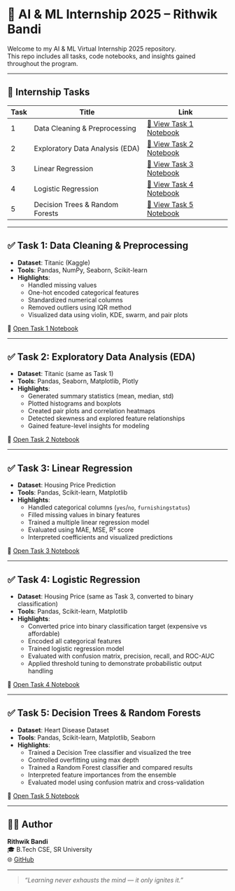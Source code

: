 # 🤖 AI & ML Internship 2025 – Rithwik Bandi

Welcome to my AI & ML Virtual Internship 2025 repository.  
This repo includes all tasks, code notebooks, and insights gained throughout the program.

---

## 📁 Internship Tasks

| Task | Title                          | Link                                                                 |
|------|--------------------------------|----------------------------------------------------------------------|
| 1    | Data Cleaning & Preprocessing  | [🔗 View Task 1 Notebook](https://github.com/RickyBandi/AI-ML-Internship/blob/main/Task-1/task-1.ipynb) |
| 2    | Exploratory Data Analysis (EDA)| [🔗 View Task 2 Notebook](https://github.com/RickyBandi/AI-ML-Internship/blob/main/Task-2/task-2.ipynb) |
| 3    | Linear Regression              | [🔗 View Task 3 Notebook](https://github.com/RickyBandi/AI-ML-Internship/blob/main/Task-3/task-3.ipynb) |
| 4    | Logistic Regression            | [🔗 View Task 4 Notebook](https://github.com/RickyBandi/AI-ML-Internship/blob/main/Task-4/task-4.ipynb) |
| 5    | Decision Trees & Random Forests| [🔗 View Task 5 Notebook](https://github.com/RickyBandi/AI-ML-Internship/blob/main/Task-5/task-5.ipynb) |

---

## ✅ Task 1: Data Cleaning & Preprocessing

- **Dataset**: Titanic (Kaggle)
- **Tools**: Pandas, NumPy, Seaborn, Scikit-learn
- **Highlights**:
  - Handled missing values
  - One-hot encoded categorical features
  - Standardized numerical columns
  - Removed outliers using IQR method
  - Visualized data using violin, KDE, swarm, and pair plots

📄 [Open Task 1 Notebook](https://github.com/RickyBandi/AI-ML-Internship/blob/main/Task-1/task-1.ipynb)

---

## ✅ Task 2: Exploratory Data Analysis (EDA)

- **Dataset**: Titanic (same as Task 1)
- **Tools**: Pandas, Seaborn, Matplotlib, Plotly
- **Highlights**:
  - Generated summary statistics (mean, median, std)
  - Plotted histograms and boxplots
  - Created pair plots and correlation heatmaps
  - Detected skewness and explored feature relationships
  - Gained feature-level insights for modeling

📄 [Open Task 2 Notebook](https://github.com/RickyBandi/AI-ML-Internship/blob/main/Task-2/task-2.ipynb)

---

## ✅ Task 3: Linear Regression

- **Dataset**: Housing Price Prediction
- **Tools**: Pandas, Scikit-learn, Matplotlib
- **Highlights**:
  - Handled categorical columns (`yes`/`no`, `furnishingstatus`)
  - Filled missing values in binary features
  - Trained a multiple linear regression model
  - Evaluated using MAE, MSE, R² score
  - Interpreted coefficients and visualized predictions

📄 [Open Task 3 Notebook](https://github.com/RickyBandi/AI-ML-Internship/blob/main/Task-3/task-3.ipynb)

---

## ✅ Task 4: Logistic Regression

- **Dataset**: Housing Price (same as Task 3, converted to binary classification)
- **Tools**: Pandas, Scikit-learn, Matplotlib
- **Highlights**:
  - Converted price into binary classification target (expensive vs affordable)
  - Encoded all categorical features
  - Trained logistic regression model
  - Evaluated with confusion matrix, precision, recall, and ROC-AUC
  - Applied threshold tuning to demonstrate probabilistic output handling

📄 [Open Task 4 Notebook](https://github.com/RickyBandi/AI-ML-Internship/blob/main/Task-4/task-4.ipynb)

---

## ✅ Task 5: Decision Trees & Random Forests

- **Dataset**: Heart Disease Dataset
- **Tools**: Pandas, Scikit-learn, Matplotlib, Seaborn
- **Highlights**:
  - Trained a Decision Tree classifier and visualized the tree
  - Controlled overfitting using max depth
  - Trained a Random Forest classifier and compared results
  - Interpreted feature importances from the ensemble
  - Evaluated model using confusion matrix and cross-validation

📄 [Open Task 5 Notebook](https://github.com/RickyBandi/AI-ML-Internship/blob/main/Task-5/task-5.ipynb)

---

## 👨‍💻 Author

**Rithwik Bandi**  
🎓 B.Tech CSE, SR University  
🌐 [GitHub](https://github.com/RickyBandi)

---

> *“Learning never exhausts the mind — it only ignites it.”*
